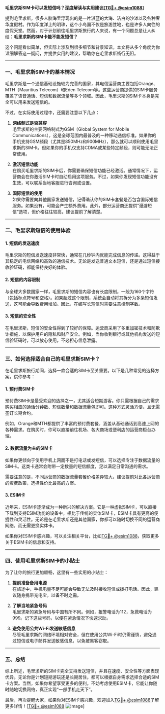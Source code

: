 **毛里求斯SIM卡可以发短信吗？深度解读与实用建议[[TG💪+ @esim1088](https://t.me/s/esim1088)]**

提到毛里求斯，很多人脑海里浮现出的是一片湛蓝的大海、洁白的沙滩以及各种奢华度假村。作为印度洋上的明珠，这个小岛国不仅是旅游胜地，也是许多人向往的度假天堂。然而，对于计划前往毛里求斯旅行的人来说，有一个问题总是让人纠结：**毛里求斯的SIM卡能不能发短信？**

这个问题看似简单，但实际上涉及到很多细节和背景知识。本文将从多个角度为你详细解答这一疑问，并提供实用的建议，帮助你在毛里求斯畅行无阻。

---

### **一、毛里求斯SIM卡的基本情况**

毛里求斯是一个通信基础设施较为完善的国家，其电信运营商主要包括Orange、MTH（Mauritius Telecom）和Eden Telecom等。这些运营商提供的SIM卡服务覆盖了语音通话、短信和数据流量等多个领域。因此，毛里求斯的SIM卡本身是完全可以用来发送短信的。

不过，在实际使用过程中，还需要注意以下几点：

1. **网络制式是否兼容**  
   毛里求斯的主要网络制式为GSM（Global System for Mobile Communications），这是全球范围内最普及的一种移动通信标准。如果你的手机支持GSM频段（尤其是850MHz和900MHz），那么就可以顺利使用毛里求斯的SIM卡。但如果你的手机仅支持CDMA或某些特定频段，则可能无法正常使用。

2. **激活短信功能**  
   在购买毛里求斯的SIM卡后，你需要确保短信功能已经激活。通常情况下，运营商会在你激活SIM卡时自动启用这项服务。不过，如果你发现短信功能没有生效，可以联系当地客服进行咨询或设置。

3. **国际短信的使用**  
   如果你需要向其他国家发送短信，记得确认你的SIM卡套餐是否包含国际短信服务。如果没有，可能会产生额外费用。此外，部分运营商还提供“漫游短信”选项，但价格往往较高，建议提前了解清楚。

---

### **二、毛里求斯短信的使用体验**

#### **1. 短信的发送速度**
毛里求斯的短信发送速度非常快，通常在几秒钟内就能完成信息的传递。这得益于其稳定的电信网络和高效的通信技术。无论是发送普通文本短信，还是通过短信接收验证码，都能保持良好的体验。

#### **2. 短信的内容限制**
与全球大多数国家一样，毛里求斯的短信内容也有长度限制，一般为160个字符（包括标点符号和空格）。如果超过这个限制，系统会自动将其拆分为多条短信发送，这可能会导致费用增加。因此，在编写长短信时需要注意控制字数。

#### **3. 短信的安全性**
在毛里求斯，短信的安全性得到了较好的保障。运营商采用了多重加密技术和防欺诈措施，以保护用户的隐私和财产安全。例如，当你收到银行或其他机构发送的短信验证码时，可以放心使用，不必担心信息泄露。

---

### **三、如何选择适合自己的毛里求斯SIM卡？**

在毛里求斯旅行期间，选择一款合适的SIM卡至关重要。以下是几种常见的选择方案，供你参考：

#### **1. 预付费SIM卡**
预付费SIM卡是最受欢迎的选择之一，尤其适合短期游客。你只需根据自己的需求购买相应的通话分钟数、短信数量和数据流量包即可。这种方式灵活方便，且无需签订长期合约。

例如，Orange和MTH都提供了丰富的预付费套餐，涵盖从基础通话到高速上网的各种需求。在购买时，你可以直接前往机场、各大商场或便利店的运营商柜台办理。

#### **2. 数据流量为主的SIM卡**
如果你更倾向于使用手机上网而不是打电话或发短信，可以选择专注于数据流量的SIM卡。这类卡通常会附带一定数量的短信额度，足以满足日常沟通的需求。

需要注意的是，不同运营商的数据流量套餐价格差异较大，建议提前对比各运营商的资费政策，选择性价比最高的方案。

#### **3. ESIM卡**
近年来，ESIM卡逐渐成为一种新兴的解决方案。它是一种虚拟SIM卡，可以直接下载到支持ESIM功能的设备中。相比于传统的实体SIM卡，ESIM卡具有更高的便捷性和灵活性。无论是在毛里求斯还是其他国家，你都可以随时切换不同的运营商网络，而无需更换实体卡。

如果你对ESIM卡感兴趣，可以关注相关平台，比如[TG💪+ @esim1088](https://t.me/s/esim1088)，获取更多关于ESIM卡的信息和支持。

---

### **四、使用毛里求斯SIM卡的小贴士**

为了让你的旅行更加顺畅，这里有一些实用的小贴士：

1. **提前准备备用电源**  
   在旅途中，手机电量不足可能会导致无法及时接收短信或拨打电话。因此，建议随身携带充电宝，以备不时之需。

2. **了解当地紧急号码**  
   毛里求斯的紧急号码与中国有所不同。例如，报警电话为112，急救电话为999。记下这些号码，以便在紧急情况下快速求助。

3. **避免使用公共Wi-Fi发送敏感信息**  
   尽管毛里求斯的网络环境相对安全，但在使用公共Wi-Fi时仍需谨慎，避免通过短信或电子邮件发送敏感信息，以免被黑客窃取。

---

### **五、总结**

综上所述，毛里求斯的SIM卡完全支持发送短信，并且在速度、安全性等方面表现优异。无论你是计划短期游玩还是长期居住，都可以根据自身需求选择合适的SIM卡方案。当然，如果你希望享受更多的便利，不妨考虑使用ESIM卡，它能让你随时随地切换网络，真正实现“一部手机走天下”。

最后，再次提醒大家，如果你对ESIM卡感兴趣，欢迎加入[TG💪+ @esim1088](https://t.me/s/esim1088)了解更多详情！[[TG💪+ @esim1088](https://t.me/s/esim1088) ![Image](https://i.postimg.cc/4NQfJmqS/Snipaste-2025-05-13-00-14-12.png)]